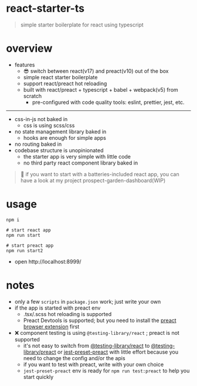 # react-starter-ts

> simple starter boilerplate for react using typescript

# overview
- features
  - 😎️ switch between react(v17) and preact(v10) out of the box
  - simple react starter boilerplate
  - support react/preact hot reloading
  - built with react/preact + typescript + babel + webpack(v5) from scratch
    - pre-configured with code quality tools: eslint, prettier, jest, etc.

---

- css-in-js not baked in
  - css is using scss/css
- no state management library baked in
  - hooks are enough for simple apps
- no routing baked in
- codebase structure is unopinionated
  - the starter app is very simple with little code
  - no third party react component library baked in

> 🤗️ if you want to start with a batteries-included react app, you can have a look at my project prospect-garden-dashboard(WIP)

# usage

```shell
npm i

# start react app
npm run start

# start preact app
npm run start2
```

- open http://localhost:8999/
# notes
- only a few `scripts` in `package.json` work; just write your own
- if the app is started with preact env
  - .tsx/.scss hot reloading is supported
  - Preact Devtools is supported; but you need to install the [preact browser extension](https://preactjs.com/guide/v10/debugging) first
- ❌️ component testing is using `@testing-library/react` ; preact is not supported
  - it's not easy to switch from [@testing-library/react](https://github.com/testing-library/react-testing-library) to [@testing-library/preact](https://github.com/testing-library/preact-testing-library) or [jest-preset-preact](https://github.com/preactjs/jest-preset-preact) with little effort because you need to change the config and/or the apis
  - if you want to test with preact, write with your own choice
  - `jest-preset-preact` env is ready for `npm run test:preact` to help you start quickly
